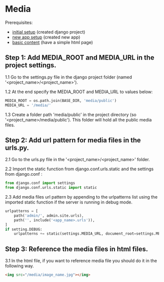 # Media

Prerequisites: 

- [initial setup](../../initial_setup/) (created django project)
- [new app setup](../new_app_setup/) (created new app)
- [basic content](../basic_content/) (have a simple html page)



## Step 1: Add MEDIA_ROOT and MEDIA_URL in the project settings.

1.1 Go to the settings.py file in the django project folder (named '<project_name>/<project_name>').

1.2 At the end specify the MEDIA_ROOT and MEDIA_URL to values below:

```python
MEDIA_ROOT = os.path.join(BASE_DIR, 'media/public')
MEDIA_URL = '/media/'
```

1.3 Create a folder path 'media/public' in the project directory (so '<project_name>/media/public'). This folder will hold all the public media files.

## Step 2: Add url pattern for media files in the urls.py.

2.1 Go to the urls.py file in the '<project_name>/<project_name>' folder. 

2.2 Import the static function from django.conf.urls.static and the settings from django.conf :

```python
from django.conf import settings
from django.conf.urls.static import static
```

2.3 Add media files url pattern by appending to the urlpatterns list using the imported static function if the server is running in debug mode.

```python
urlpatterns = [
    path('admin/', admin.site.urls),
    path('', include('<app_name>.urls')),
]
if setting.DEBUG:
    urlpatterns += static(settings.MEDIA_URL, document_root=settings.MEDIA_ROOT)
```

## Step 3: Reference the media files in html files.

3.1 In the html file, if you want to reference media file you should do it in the following way.

```html
<img src="/media/image_name.jpg"></img>
```

